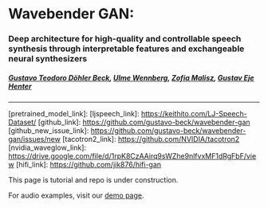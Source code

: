 # Wavebender GAN:
### Deep architecture for high-quality and controllable speech synthesis through interpretable features and exchangeable neural synthesizers
##### [Gustavo Teodoro Döhler Beck][gustavo_profile], [Ulme Wennberg][ulme_profile], [Zofia Malisz][zofia_profile], [Gustav Eje Henter][gustav_profile]
---

[paper_link]: https://arxiv.org/abs/2108.13320
[gustav_profile]: https://people.kth.se/~ghe/
[gustavo_profile]: https://www.linkedin.com/in/gustavotbeck/
[ulme_profile]: https://www.kth.se/profile/ulme
[zofia_profile]: https://www.kth.se/profile/malisz
[demo_page]: https://gustavo-beck.github.io/wavebender-gan/
[pretrained_model_link]: 
[ljspeech_link]: https://keithito.com/LJ-Speech-Dataset/
[github_link]: https://github.com/gustavo-beck/wavebender-gan
[github_new_issue_link]: https://github.com/gustavo-beck/wavebender-gan/issues/new
[tacotron2_link]: https://github.com/NVIDIA/tacotron2
[nvidia_waveglow_link]: https://drive.google.com/file/d/1rpK8CzAAirq9sWZhe9nlfvxMF1dRgFbF/view
[hifi_link]: https://github.com/jik876/hifi-gan


This page is tutorial and repo is under construction.

For audio examples, visit our [demo page][demo_page].

